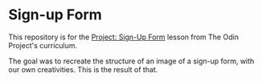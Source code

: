 # Sign-up Form

This repository is for the [Project: Sign-Up Form](https://www.theodinproject.com/lessons/intermediate-html-and-css-sign-up-form) lesson from The Odin Project's curriculum.

The goal was to recreate the structure of an image of a sign-up form, with our own creativities.
This is the result of that.
